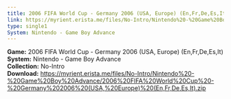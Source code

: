 ```yaml
---
title: 2006 FIFA World Cup - Germany 2006 (USA, Europe) (En,Fr,De,Es,It)
link: https://myrient.erista.me/files/No-Intro/Nintendo%20-%20Game%20Boy%20Advance/2006%20FIFA%20World%20Cup%20-%20Germany%202006%20(USA,%20Europe)%20(En,Fr,De,Es,It).zip
type: single1
System: Nintendo - Game Boy Advance
---
```

<b>Game:</b> 2006 FIFA World Cup - Germany 2006 (USA, Europe) (En,Fr,De,Es,It)<br>
<b>System:</b> Nintendo - Game Boy Advance<br>
<b>Collection:</b> No-Intro<br>
<b>Download:</b> https://myrient.erista.me/files/No-Intro/Nintendo%20-%20Game%20Boy%20Advance/2006%20FIFA%20World%20Cup%20-%20Germany%202006%20(USA,%20Europe)%20(En,Fr,De,Es,It).zip